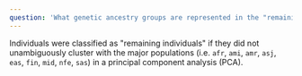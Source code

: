 ```yaml
---
question: 'What genetic ancestry groups are represented in the "remaining individuals" category?'
---
```


Individuals were classified as "remaining individuals" if they did not unambiguously cluster with the major populations (i.e. `afr`, `ami`, `amr`, `asj`, `eas`, `fin`, `mid`, `nfe`, `sas`) in a principal component analysis (PCA).
